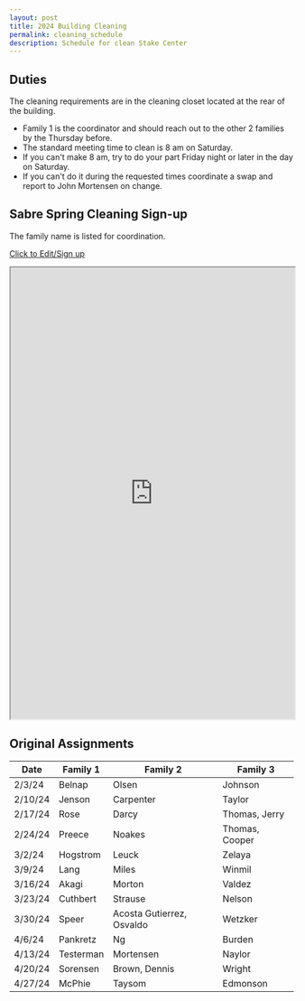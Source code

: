 ```yaml
---
layout: post
title: 2024 Building Cleaning
permalink: cleaning_schedule
description: Schedule for clean Stake Center
---
```


## Duties
The cleaning requirements are in the cleaning closet located at the rear of the building.
- Family 1 is the coordinator and should reach out to the other 2 families by the Thursday before.
- The standard meeting time to clean is 8 am on Saturday.
- If you can't make 8 am, try to do your part Friday night or later in the day on Saturday.
- If you can't do it during the requested times coordinate a swap and report to John Mortensen on change.


## Sabre Spring Cleaning Sign-up
The family name is listed for coordination.

[Click to Edit/Sign up](https://docs.google.com/spreadsheets/d/1Stp907UVnFsY3RB5k8dLczmQPPeBPI28YCSFGpyVf8E/edit?usp=sharing)

<iframe src="https://docs.google.com/spreadsheets/d/e/2PACX-1vSxGfdq87kLyugA1IdJyvSZTbjSKyyL_JiMxGdP2BWFZRMIXVcOwd1PpTKVmeE1N_UGsrjUpYTLBLJS/pubhtml?widget=true&amp;headers=false" style="width:100%; height:800px;"></iframe>

## Original Assignments

| Date    | Family 1 | Family 2 | Family 3 |
|---------|----------|----------|----------|
| 2/3/24  | Belnap   | Olsen    | Johnson  |
| 2/10/24 | Jenson   | Carpenter| Taylor   |
| 2/17/24 | Rose     | Darcy    | Thomas, Jerry |
| 2/24/24 | Preece   | Noakes   | Thomas, Cooper |
| 3/2/24  | Hogstrom | Leuck    | Zelaya   |
| 3/9/24  | Lang     | Miles    | Winmil   |
| 3/16/24 | Akagi    | Morton   | Valdez |
| 3/23/24 | Cuthbert | Strause  | Nelson   |
| 3/30/24 | Speer    | Acosta Gutierrez, Osvaldo | Wetzker |
| 4/6/24  | Pankretz | Ng       | Burden   |
| 4/13/24 | Testerman| Mortensen| Naylor   |
| 4/20/24 | Sorensen | Brown, Dennis | Wright |
| 4/27/24 | McPhie   | Taysom   | Edmonson |

